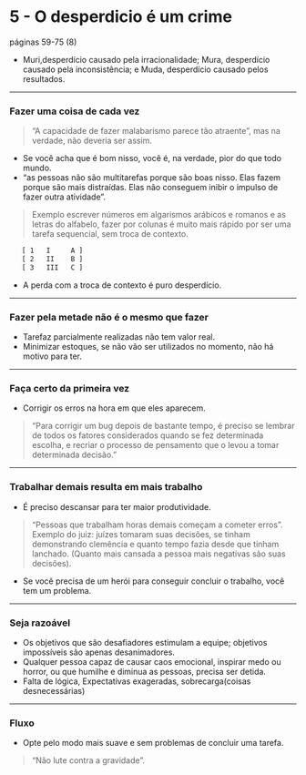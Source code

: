 # 5 - O desperdicio é um crime
páginas 59-75 (8)

* Muri,desperdício causado pela irracionalidade; Mura, desperdício causado pela inconsistência; e Muda, desperdício causado pelos resultados.

----

### Fazer uma coisa de cada vez
> “A capacidade de fazer malabarismo parece tão atraente”, mas na verdade, não deveria ser assim.
* Se você acha que é bom nisso, você é, na verdade, pior do que todo mundo.
* “as pessoas não são multitarefas porque são boas nisso. Elas fazem porque são mais distraídas. Elas não conseguem inibir o impulso de fazer outra atividade”.
> Exemplo escrever números em algarismos arábicos e romanos e as letras do alfabelo, fazer por colunas é muito mais rápido por ser uma tarefa sequencial, sem troca de contexto.
```txt
   [ 1   I     A ]
   [ 2   II    B ]
   [ 3   III   C ]
```
* A perda com a troca de contexto é puro desperdício.

----

### Fazer pela metade não é o mesmo que fazer

* Tarefaz parcialmente realizadas não tem valor real.
* Minimizar estoques, se não vão ser utilizados no momento, não há motivo para ter.
----

### Faça certo da primeira vez

* Corrigir os erros na hora em que eles aparecem.
> “Para corrigir um bug depois de bastante tempo, é preciso se lembrar de todos os fatores considerados quando se fez determinada escolha, e recriar o processo de pensamento que o levou a tomar determinada decisão.”

----

### Trabalhar demais resulta em mais trabalho

* É preciso descansar para ter maior produtividade.
> “Pessoas que trabalham horas demais começam a cometer erros”.
> Exemplo do juiz: juízes tomaram suas decisões, se tinham demonstrando clemência e quanto tempo fazia desde que tinham lanchado. (Quanto mais cansada a pessoa mais negativas são suas decisões).
* Se você precisa de um herói para conseguir concluir o trabalho, você tem um problema.

----

### Seja razoável

* Os objetivos que são desafiadores estimulam a equipe; objetivos impossíveis são apenas desanimadores.
*  Qualquer pessoa capaz de causar caos emocional, inspirar medo ou horror, ou que humilhe e diminua as pessoas, precisa ser detida.
* Falta de lógica, Expectativas exageradas, sobrecarga(coisas desnecessárias)
----

### Fluxo

* Opte pelo modo mais suave e sem problemas de concluir uma tarefa.
> “Não lute contra a gravidade”.